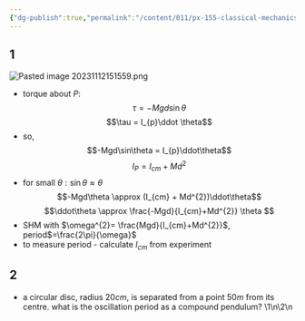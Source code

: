 ```yaml
---
{"dg-publish":true,"permalink":"/content/011/px-155-classical-mechanics-and-special-relativity/classical-mechanics/px-155-e-circular-motion-rotation-of-bodies/px-155-e15-the-compound-pendulum/","noteIcon":"1","created":"2025-08-27T13:14:08.827+01:00","updated":"2024-11-26T19:57:23.000+00:00"}
---
```


## 1
![Pasted image 20231112151559.png](/img/user/pics/Pasted%20image%2020231112151559.png)
- torque about $P:$
$$\tau = -Mg d\sin\theta$$
$$\tau = I_{p}\ddot \theta$$
- so,
$$-Mgd\sin\theta = I_{p}\ddot\theta$$
$$I_{P} = I_{cm} + Md^{2}$$
- for small $\theta: \sin\theta \approx \theta$
$$-Mgd\theta \approx  (I_{cm} + Md^{2})\ddot\theta$$
$$\ddot\theta \approx \frac{-Mgd}{I_{cm}+Md^{2}} \theta
$$
- SHM with $\omega^{2}= \frac{Mgd}{I_{cm}+Md^{2}}$, period$=\frac{2\pi}{\omega}$
- to measure period - calculate $I_{cm}$ from experiment
## 2
- a circular disc, radius $20cm$, is separated from a  point $50m$ from its centre. what is the oscillation period as a compound pendulum?
\1\n\2\n
